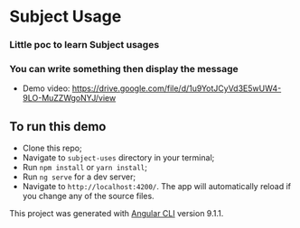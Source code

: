 # Subject Usage
### Little poc to learn Subject usages 
### You can write something then display the message

- Demo video: https://drive.google.com/file/d/1u9YotJCyVd3E5wUW4-9LO-MuZZWgoNYJ/view 

## To run this demo
- Clone this repo;
- Navigate to `subject-uses` directory in your terminal;
- Run `npm install` or `yarn install`;
- Run `ng serve` for a dev server;
- Navigate to `http://localhost:4200/`. The app will automatically reload if you change any of the source files.

This project was generated with [Angular CLI](https://github.com/angular/angular-cli) version 9.1.1.